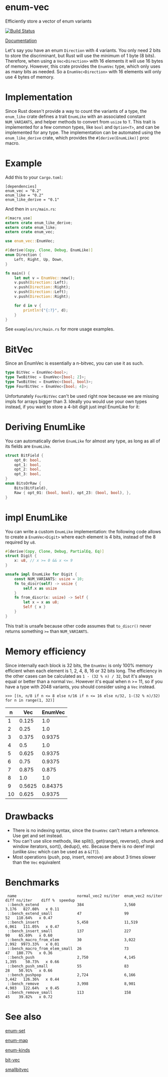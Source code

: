 # enum-vec
Efficiently store a vector of enum variants

[![Build Status](https://travis-ci.org/Badel2/enum-vec.svg?branch=master)](https://travis-ci.org/Badel2/enum-vec)

[Documentation](https://badel2.github.io/enum-vec/enum_vec/index.html)

Let's say you have an enum `Direction` with 4 variants. You only need 2 bits to
store the discriminant, but Rust will use the minimum of 1 byte (8 bits).
Therefore, when using a `Vec<Direction>` with 16 elements it will use 16 bytes
of memory. However, this crate provides the `EnumVec` type, which only uses as
many bits as needed. So a `EnumVec<Direction>` with 16 elements will only use
4 bytes of memory.

# Implementation
Since Rust doesn't provide a way to count the variants of a type, the
`enum_like` crate defines a trait `EnumLike` with an associated constant
`NUM_VARIANTS`, and helper methods to convert from `usize` to `T`. This trait
is implemented for a few common types, like `bool` and `Option<T>`, and can be
implemented for any type. The implementation can be automated using the
`enum_like_derive` crate, which provides the `#[derive(EnumLike)]` proc macro.

# Example
Add this to your `Cargo.toml`:
```
[dependencies]
enum_vec = "0.2"
enum_like = "0.2"
enum_like_derive = "0.1"
```

And then in `src/main.rs`:
```rust
#[macro_use]
extern crate enum_like_derive;
extern crate enum_like;
extern crate enum_vec;

use enum_vec::EnumVec;

#[derive(Copy, Clone, Debug, EnumLike)]
enum Direction {
    Left, Right, Up, Down,
}

fn main() {
    let mut v = EnumVec::new();
    v.push(Direction::Left);
    v.push(Direction::Right);
    v.push(Direction::Left);
    v.push(Direction::Right);

    for d in v {
        println!("{:?}", d);
    }
}
```

See `examples/src/main.rs` for more usage examples.

# BitVec
Since an EnumVec is essentially a n-bitvec, you can use it as such.
```rust
type BitVec = EnumVec<bool>;
type TwoBitVec = EnumVec<[bool; 2]>;
type TwoBitVec = EnumVec<(bool, bool)>;
type FourBitVec = EnumVec<[bool; 4]>;
```

Unfortunately `FourBitVec` can't be used right now because we are missing
impls for arrays bigger than 3. Ideally you would use your own types instead,
if you want to store a 4-bit digit just impl EnumLike for it:

# Deriving EnumLike
You can automatically derive `EnumLike` for almost any type, as long as all of
its fields are `EnumLike`.

```rust
struct BitField {
    opt_0: bool,
    opt_1: bool,
    opt_2: bool,
    opt_3: bool,
}
enum BitsOrRaw {
    Bits(BitField),
    Raw { opt_01: (bool, bool), opt_23: (bool, bool), },
}
```

# impl EnumLike

You can write a custom `EnumLike` implementation: the following code allows
to create a `EnumVec<Digit>` where each element is 4 bits, instead of the 8
required by `u8`.

```rust
#[derive(Copy, Clone, Debug, PartialEq, Eq)]
struct Digit {
    x: u8, // x >= 0 && x <= 9
}

unsafe impl EnumLike for Digit {
    const NUM_VARIANTS: usize = 10;
    fn to_discr(self) -> usize {
        self.x as usize
    }
    fn from_discr(x: usize) -> Self {
        let x = x as u8;
        Self { x }
    }
}
```

This trait is unsafe because other code assumes that `to_discr()` never returns
something `>=` than `NUM_VARIANTS`.

# Memory efficiency
Since internally each block is 32 bits, the `EnumVec` is only 100% memory
efficient when each element is 1, 2, 4, 8, 16 or 32 bits long. The efficiency
in the other cases can be calculated as `1 - (32 % n) / 32`, but it's always
equal or better than a normal `Vec`. However it's equal when n >= 11, so if
you have a type with 2048 variants, you should consider using a `Vec` instead.
```
>>> [(n, n/8 if n <= 8 else n/16 if n <= 16 else n/32, 1-(32 % n)/32) for n in range(1, 32)]
```

n | Vec | EnumVec
--- | --- | ---
1| 0.125| 1.0|
2| 0.25| 1.0|
3| 0.375| 0.9375|
4| 0.5| 1.0|
5| 0.625| 0.9375|
6| 0.75| 0.9375|
7| 0.875| 0.875|
8| 1.0| 1.0|
9| 0.5625| 0.84375|
10| 0.625| 0.9375|


# Drawbacks
* There is no indexing syntax, since the `EnumVec` can't return a reference.
Use get and set instead.
* You can't use slice methods, like split(), get(range), reverse(),
chunk and window iterators, sort(), dedup(), etc. Because there is no deref
impl (unlike `&Vec` which can be used as a `&[T]`).
* Most operations (push, pop, insert, remove) are about 3 times slower than
the `Vec` equivalent

# Benchmarks

```
 name                           normal_vec2 ns/iter  enum_vec2 ns/iter  diff ns/iter    diff %  speedup 
 ::bench_extend                 384                  3,560                     3,176   827.08%   x 0.11 
 ::bench_extend_small           47                   99                           52   110.64%   x 0.47 
 ::bench_insert                 5,458                11,519                    6,061   111.05%   x 0.47 
 ::bench_insert_small           137                  227                          90    65.69%   x 0.60 
 ::bench_macro_from_elem        30                   3,022                     2,992  9973.33%   x 0.01 
 ::bench_macro_from_elem_small  26                   73                           47   180.77%   x 0.36 
 ::bench_push                   2,750                4,145                     1,395    50.73%   x 0.66 
 ::bench_push_small             55                   83                           28    50.91%   x 0.66 
 ::bench_pushpop                2,724                6,166                     3,442   126.36%   x 0.44 
 ::bench_remove                 3,998                8,901                     4,903   122.64%   x 0.45 
 ::bench_remove_small           113                  158                          45    39.82%   x 0.72 
```

# See also

[enum-set](https://github.com/contain-rs/enum-set)

[enum-map](https://github.com/xfix/enum-map)

[enum-kinds](https://bitbucket.org/Soft/enum-kinds)

[bit-vec](https://github.com/contain-rs/bit-vec)

[smallbitvec](https://github.com/servo/smallbitvec)

